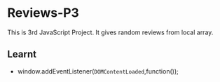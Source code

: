 # Reviews-P3
This is  3rd JavaScript Project. It gives random reviews from local array.

## Learnt
- window.addEventListener(`DOMContentLoaded`,function());


